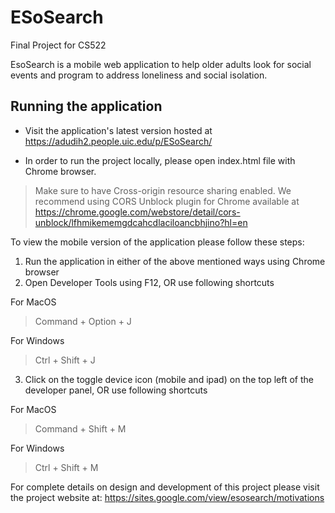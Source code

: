 # ESoSearch
Final Project for CS522

EsoSearch is a mobile web application to help older adults look for social events and program to address loneliness and social isolation.

## Running the application

* Visit the application's latest version hosted at https://adudih2.people.uic.edu/p/ESoSearch/

* In order to run the project locally, please open index.html file with Chrome browser. 

>Make sure to have Cross-origin resource sharing enabled. We recommend using CORS Unblock plugin for Chrome available at https://chrome.google.com/webstore/detail/cors-unblock/lfhmikememgdcahcdlaciloancbhjino?hl=en

To view the mobile version of the application please follow these steps:

1. Run the application in either of the above mentioned ways using Chrome browser 
2. Open Developer Tools using F12, OR use following shortcuts

For MacOS
> Command + Option + J

For Windows
> Ctrl + Shift + J

3. Click on the toggle device icon (mobile and ipad) on the top left of the developer panel, OR use following shortcuts

For MacOS
> Command + Shift + M

For Windows
> Ctrl + Shift + M

For complete details on design and development of this project please visit the project website at: https://sites.google.com/view/esosearch/motivations
